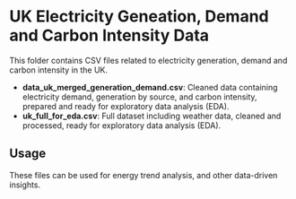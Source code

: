 # UK Electricity Geneation, Demand and Carbon Intensity Data

This folder contains CSV files related to electricity generation, demand and carbon intensity in the UK.

- **data_uk_merged_generation_demand.csv**: Cleaned data containing electricity demand, generation by source, and carbon intensity, prepared and ready for exploratory data analysis (EDA).
- **uk_full_for_eda.csv**: Full dataset including weather data, cleaned and processed, ready for exploratory data analysis (EDA).

## Usage
These files can be used for energy trend analysis, and other data-driven insights.

